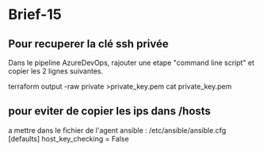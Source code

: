 # Brief-15

## Pour recuperer la clé ssh privée ##
Dans le pipeline AzureDevOps, rajouter une etape "command line script" et copier les 2 lignes suivantes.

terraform output -raw private >private_key.pem
cat private_key.pem

## pour eviter de copier les ips dans /hosts ##
a mettre dans le fichier de l'agent ansible : /etc/ansible/ansible.cfg
[defaults]
host_key_checking = False
